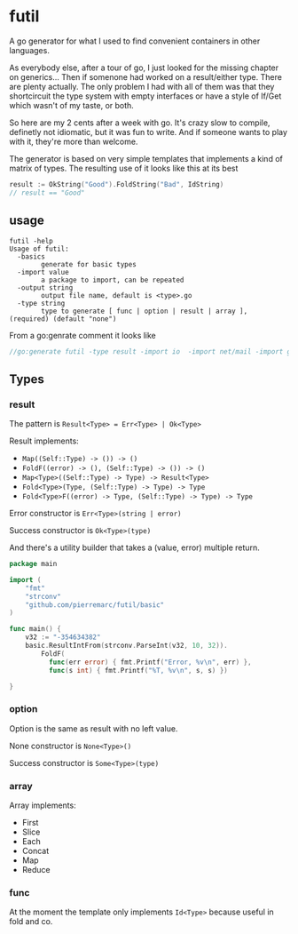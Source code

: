 # futil

A go generator for what I used to find convenient containers in other languages.

As everybody else, after a tour of go, I just looked for the missing chapter on generics... Then if somenone had worked on a result/either type. There are plenty actually. The only problem I had with all of them was that they shortcircuit the type system with empty interfaces or have a style of If/Get which wasn't of my taste, or both.

So here are my 2 cents after a week with go. It's crazy slow to compile, definetly not idiomatic, but it was fun to write. And if someone wants to play with it, they're more than welcome.

The generator is based on very simple templates that implements a kind of matrix of types. The resulting use of it looks like this at its best

```go
result := OkString("Good").FoldString("Bad", IdString)
// result == "Good"
```

## usage

```
futil -help
Usage of futil:
  -basics
    	generate for basic types
  -import value
    	a package to import, can be repeated
  -output string
    	output file name, default is <type>.go
  -type string
    	type to generate [ func | option | result | array ], (required) (default "none")

```

From a go:genrate comment it looks like 
```go
//go:generate futil -type result -import io  -import net/mail -import github.com/jackc/pgx Bool=bool Node=Node ConnPool=*pgx.ConnPool  Error=error Store=Store  Message=*mail.Message SByte=[]byte String=string SerializedMessage=SerializedMessage Int=int  Reader=io.Reader
```

## Types

### result

The pattern is ```Result<Type> = Err<Type> | Ok<Type>```

Result implements:
  - ```Map((Self::Type) -> ()) -> ()```
  - ```FoldF((error) -> (), (Self::Type) -> ()) -> ()```
  - ```Map<Type>((Self::Type) -> Type) -> Result<Type>```
  - ```Fold<Type>(Type, (Self::Type) -> Type) -> Type```
  - ```Fold<Type>F((error) -> Type, (Self::Type) -> Type) -> Type```
  
Error constructor is ```Err<Type>(string | error)```

Success constructor is ```Ok<Type>(type)```

And there's a utility builder that takes a  (value, error) multiple return.
```go
package main

import (
	"fmt"
	"strconv"
	"github.com/pierremarc/futil/basic"
)

func main() {
	v32 := "-354634382"
	basic.ResultIntFrom(strconv.ParseInt(v32, 10, 32)).
		FoldF(		
		  func(err error) { fmt.Printf("Error, %v\n", err) },
		  func(s int) { fmt.Printf("%T, %v\n", s, s) })

}
```

### option

Option is the same as result with no left value.

None constructor is ```None<Type>()```

Success constructor is ```Some<Type>(type)```

### array

Array implements:
  - First
  - Slice
  - Each
  - Concat
  - Map
  - Reduce

### func

At the moment the template only implements ```Id<Type>``` because useful in fold and co.
